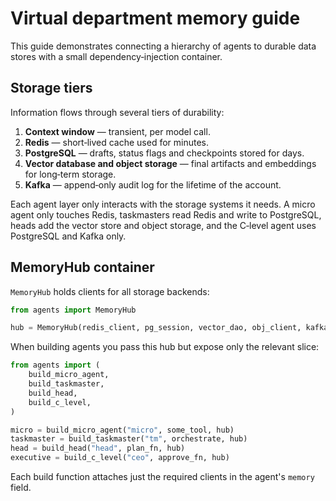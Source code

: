 # Virtual department memory guide

This guide demonstrates connecting a hierarchy of agents to durable data
stores with a small dependency‑injection container.

## Storage tiers

Information flows through several tiers of durability:

1. **Context window** — transient, per model call.
2. **Redis** — short‑lived cache used for minutes.
3. **PostgreSQL** — drafts, status flags and checkpoints stored for days.
4. **Vector database and object storage** — final artifacts and embeddings for long‑term storage.
5. **Kafka** — append‑only audit log for the lifetime of the account.

Each agent layer only interacts with the storage systems it needs.
A micro agent only touches Redis, taskmasters read Redis and write to
PostgreSQL, heads add the vector store and object storage, and the
C‑level agent uses PostgreSQL and Kafka only.

## MemoryHub container

`MemoryHub` holds clients for all storage backends:

```python
from agents import MemoryHub

hub = MemoryHub(redis_client, pg_session, vector_dao, obj_client, kafka_producer)
```

When building agents you pass this hub but expose only the relevant
slice:

```python
from agents import (
    build_micro_agent,
    build_taskmaster,
    build_head,
    build_c_level,
)

micro = build_micro_agent("micro", some_tool, hub)
taskmaster = build_taskmaster("tm", orchestrate, hub)
head = build_head("head", plan_fn, hub)
executive = build_c_level("ceo", approve_fn, hub)
```

Each build function attaches just the required clients in the agent's
`memory` field.
